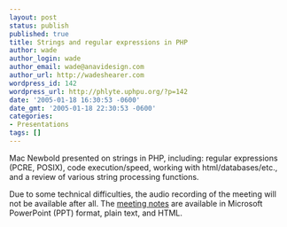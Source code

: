 ```yaml
---
layout: post
status: publish
published: true
title: Strings and regular expressions in PHP
author: wade
author_login: wade
author_email: wade@anavidesign.com
author_url: http://wadeshearer.com
wordpress_id: 142
wordpress_url: http://phlyte.uphpu.org/?p=142
date: '2005-01-18 16:30:53 -0600'
date_gmt: '2005-01-18 22:30:53 -0600'
categories:
- Presentations
tags: []
---
```

<p>Mac Newbold presented on strings in PHP, including: regular expressions (PCRE, POSIX), code execution/speed, working with html/databases/etc., and a review of various string processing functions.</p>
<p>Due to some technical difficulties, the audio recording of the meeting will not be available after all. The <a href="http://www.macnewbold.com/uphpu/">meeting notes</a> are available in Microsoft PowerPoint (PPT) format, plain text, and HTML.</p>
